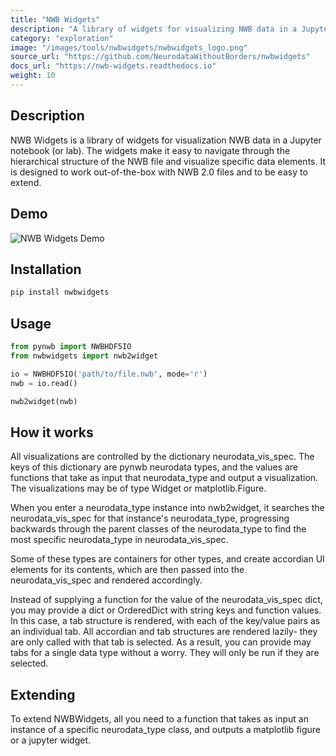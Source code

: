 ```yaml
---
title: "NWB Widgets"
description: "A library of widgets for visualizing NWB data in a Jupyter notebook (or lab). The widgets make it easy to navigate through the hierarchical structure of the NWB file and visualize specific data elements."
category: "exploration"
image: "/images/tools/nwbwidgets/nwbwidgets_logo.png"
source_url: "https://github.com/NeurodataWithoutBorders/nwbwidgets"
docs_url: "https://nwb-widgets.readthedocs.io"
weight: 10
---
```


## Description

NWB Widgets is a library of widgets for visualization NWB data in a Jupyter notebook (or lab). The widgets make it easy to navigate through the hierarchical structure of the NWB file and visualize specific data elements. It is designed to work out-of-the-box with NWB 2.0 files and to be easy to extend.

## Demo

![NWB Widgets Demo](/images/tools/nwbwidgets/jupyter_widgets_demo.gif)

## Installation

```bash
pip install nwbwidgets
```

## Usage

```python
from pynwb import NWBHDF5IO
from nwbwidgets import nwb2widget

io = NWBHDF5IO('path/to/file.nwb', mode='r')
nwb = io.read()

nwb2widget(nwb)
```

## How it works

All visualizations are controlled by the dictionary neurodata_vis_spec. The keys of this dictionary are pynwb neurodata types, and the values are functions that take as input that neurodata_type and output a visualization. The visualizations may be of type Widget or matplotlib.Figure. 

When you enter a neurodata_type instance into nwb2widget, it searches the neurodata_vis_spec for that instance's neurodata_type, progressing backwards through the parent classes of the neurodata_type to find the most specific neurodata_type in neurodata_vis_spec. 

Some of these types are containers for other types, and create accordian UI elements for its contents, which are then passed into the neurodata_vis_spec and rendered accordingly.

Instead of supplying a function for the value of the neurodata_vis_spec dict, you may provide a dict or OrderedDict with string keys and function values. In this case, a tab structure is rendered, with each of the key/value pairs as an individual tab. All accordian and tab structures are rendered lazily- they are only called with that tab is selected. As a result, you can provide may tabs for a single data type without a worry. They will only be run if they are selected.

## Extending

To extend NWBWidgets, all you need to a function that takes as input an instance of a specific neurodata_type class, and outputs a matplotlib figure or a jupyter widget.
